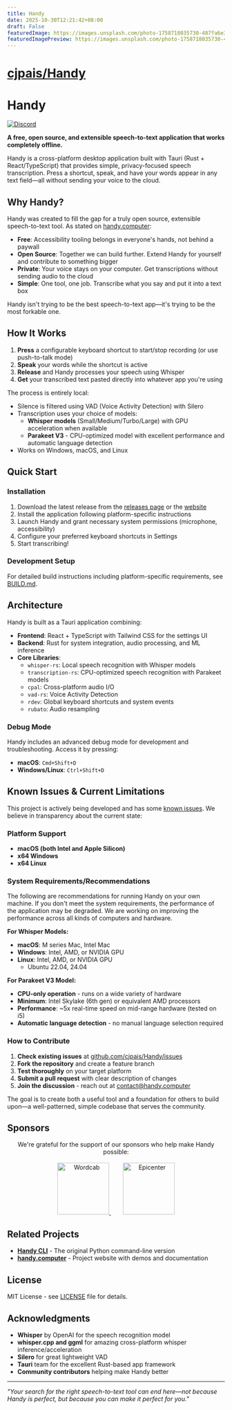 ```yaml
---
title: Handy
date: 2025-10-30T12:21:42+08:00
draft: False
featuredImage: https://images.unsplash.com/photo-1758718035730-487fa6e3da2b?ixid=M3w0NjAwMjJ8MHwxfHJhbmRvbXx8fHx8fHx8fDE3NjE3OTgwODl8&ixlib=rb-4.1.0
featuredImagePreview: https://images.unsplash.com/photo-1758718035730-487fa6e3da2b?ixid=M3w0NjAwMjJ8MHwxfHJhbmRvbXx8fHx8fHx8fDE3NjE3OTgwODl8&ixlib=rb-4.1.0
---
```


# [cjpais/Handy](https://github.com/cjpais/Handy)

# Handy

[![Discord](https://img.shields.io/badge/Discord-%235865F2.svg?style=for-the-badge&logo=discord&logoColor=white)](https://discord.com/invite/WVBeWsNXK4)

**A free, open source, and extensible speech-to-text application that works completely offline.**

Handy is a cross-platform desktop application built with Tauri (Rust + React/TypeScript) that provides simple, privacy-focused speech transcription. Press a shortcut, speak, and have your words appear in any text field—all without sending your voice to the cloud.

## Why Handy?

Handy was created to fill the gap for a truly open source, extensible speech-to-text tool. As stated on [handy.computer](https://handy.computer):

- **Free**: Accessibility tooling belongs in everyone's hands, not behind a paywall
- **Open Source**: Together we can build further. Extend Handy for yourself and contribute to something bigger
- **Private**: Your voice stays on your computer. Get transcriptions without sending audio to the cloud
- **Simple**: One tool, one job. Transcribe what you say and put it into a text box

Handy isn't trying to be the best speech-to-text app—it's trying to be the most forkable one.

## How It Works

1. **Press** a configurable keyboard shortcut to start/stop recording (or use push-to-talk mode)
2. **Speak** your words while the shortcut is active
3. **Release** and Handy processes your speech using Whisper
4. **Get** your transcribed text pasted directly into whatever app you're using

The process is entirely local:
- Silence is filtered using VAD (Voice Activity Detection) with Silero
- Transcription uses your choice of models:
  - **Whisper models** (Small/Medium/Turbo/Large) with GPU acceleration when available
  - **Parakeet V3** - CPU-optimized model with excellent performance and automatic language detection
- Works on Windows, macOS, and Linux

## Quick Start

### Installation

1. Download the latest release from the [releases page](https://github.com/cjpais/Handy/releases) or the [website](https://handy.computer)
2. Install the application following platform-specific instructions
3. Launch Handy and grant necessary system permissions (microphone, accessibility)
4. Configure your preferred keyboard shortcuts in Settings
5. Start transcribing!

### Development Setup

For detailed build instructions including platform-specific requirements, see [BUILD.md](BUILD.md).

## Architecture

Handy is built as a Tauri application combining:

- **Frontend**: React + TypeScript with Tailwind CSS for the settings UI
- **Backend**: Rust for system integration, audio processing, and ML inference
- **Core Libraries**:
  - `whisper-rs`: Local speech recognition with Whisper models
  - `transcription-rs`: CPU-optimized speech recognition with Parakeet models
  - `cpal`: Cross-platform audio I/O
  - `vad-rs`: Voice Activity Detection
  - `rdev`: Global keyboard shortcuts and system events
  - `rubato`: Audio resampling

### Debug Mode

Handy includes an advanced debug mode for development and troubleshooting. Access it by pressing:
- **macOS**: `Cmd+Shift+D`
- **Windows/Linux**: `Ctrl+Shift+D`

## Known Issues & Current Limitations

This project is actively being developed and has some [known issues](https://github.com/cjpais/Handy/issues). We believe in transparency about the current state:

### Platform Support
- **macOS (both Intel and Apple Silicon)**
- **x64 Windows**
- **x64 Linux**

### System Requirements/Recommendations

The following are recommendations for running Handy on your own machine. If you don't meet the system requirements, the performance of the application may be degraded. We are working on improving the performance across all kinds of computers and hardware.

**For Whisper Models:**
- **macOS**: M series Mac, Intel Mac
- **Windows**: Intel, AMD, or NVIDIA GPU
- **Linux**: Intel, AMD, or NVIDIA GPU
  * Ubuntu 22.04, 24.04

**For Parakeet V3 Model:**
- **CPU-only operation** - runs on a wide variety of hardware
- **Minimum**: Intel Skylake (6th gen) or equivalent AMD processors
- **Performance**: ~5x real-time speed on mid-range hardware (tested on i5)
- **Automatic language detection** - no manual language selection required

### How to Contribute

1. **Check existing issues** at [github.com/cjpais/Handy/issues](https://github.com/cjpais/Handy/issues)
2. **Fork the repository** and create a feature branch
3. **Test thoroughly** on your target platform
4. **Submit a pull request** with clear description of changes
5. **Join the discussion** - reach out at [contact@handy.computer](mailto:contact@handy.computer)

The goal is to create both a useful tool and a foundation for others to build upon—a well-patterned, simple codebase that serves the community.

## Sponsors

<div align="center">
  We're grateful for the support of our sponsors who help make Handy possible:
  <br><br>
  <a href="https://wordcab.com">
    <img src="sponsor-images/wordcab.png" alt="Wordcab" width="120" height="120">
  </a>
  &nbsp;&nbsp;&nbsp;&nbsp;&nbsp;&nbsp;
  <a href="https://github.com/epicenter-so/epicenter">
    <img src="sponsor-images/epicenter.png" alt="Epicenter" width="120" height="120">
  </a>
</div>

## Related Projects

- **[Handy CLI](https://github.com/cjpais/handy-cli)** - The original Python command-line version
- **[handy.computer](https://handy.computer)** - Project website with demos and documentation

## License

MIT License - see [LICENSE](LICENSE) file for details.

## Acknowledgments

- **Whisper** by OpenAI for the speech recognition model
- **whisper.cpp and ggml** for amazing cross-platform whisper inference/acceleration
- **Silero** for great lightweight VAD
- **Tauri** team for the excellent Rust-based app framework
- **Community contributors** helping make Handy better

---

*"Your search for the right speech-to-text tool can end here—not because Handy is perfect, but because you can make it perfect for you."*
